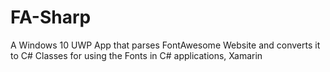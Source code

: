 # FA-Sharp
A Windows 10 UWP App that parses FontAwesome Website and converts it to C# Classes for using the Fonts in C# applications, Xamarin
